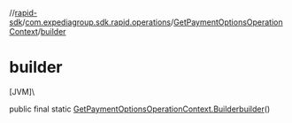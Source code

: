 //[rapid-sdk](../../../index.md)/[com.expediagroup.sdk.rapid.operations](../index.md)/[GetPaymentOptionsOperationContext](index.md)/[builder](builder.md)

# builder

[JVM]\

public final static [GetPaymentOptionsOperationContext.Builder](-builder/index.md)[builder](builder.md)()
